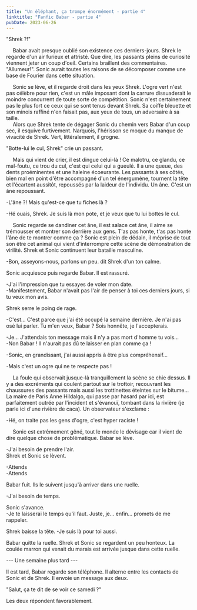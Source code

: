 ```yaml
---
title: "Un éléphant, ça trompe énormément - partie 4"
linktitle: "Fanfic Babar - partie 4"
pubDate: 2023-06-26
---
```


"Shrek ?!"

  Babar avait presque oublié son existence ces derniers-jours. Shrek le regarde d'un air furieux et attristé. Que dire, les passants pleins de curiosité viennent jeter un coup d'oeil. Certains braillent des commentaires. "Allumeur!". Sonic aurait toutes les raisons de se décomposer comme une base de Fourier dans cette situation.

  Sonic se lève, et il regarde droit dans les yeux Shrek. L'ogre vert n'est pas célèbre pour rien, c'est un mâle imposant dont la carrure dissuaderait le moindre concurrent de toute sorte de compétition. Sonic n'est certainement pas le plus fort ce ceux qui se sont tenus devant Shrek. Sa coiffe bleuette et son minois raffiné n'en faisait pas, aux yeux de tous, un adversaire à sa taille.\
  Alors que Shrek tente de dégager Sonic du chemin vers Babar d'un coup sec, il esquive furtivement. Narquois, l'hérisson se moque du manque de vivacité de Shrek. Vert, littéralement, il grogne.

"Botte-lui le cul, Shrek" crie un passant.

  Mais qui vient de crier, il est dingue celui-là ! Ce malotru, ce glandu, ce mal-foutu, ce trou du cul, c'est qui celui qui a gueulé. Il a une queue, des dents proéminentes et une haleine écoeurante. Les passants à ses côtés, bien mal en point d'être accompagné d'un tel énergumène, tournent la tête et l'écartent aussitôt, repoussés par la laideur de l'individu. Un âne. C'est un âne repoussant.

-L'âne ?! Mais qu'est-ce que tu fiches là ?

-Hé ouais, Shrek. Je suis là mon pote, et je veux que tu lui bottes le cul.

  Sonic regarde se dandiner cet âne, il est salace cet âne, il aime se trémousser et montrer son derrière aux gens. T'as pas honte, t'as pas honte l'âne de te montrer comme ça ? Sonic est plein de dédain, il méprise de tout son être cet animal qui vient d'interrompre cette scène de démonstration de virilité. Shrek et Sonic continuent leur bataille masculine.

-Bon, asseyons-nous, parlons un peu. dit Shrek d'un ton calme.

Sonic acquiesce puis regarde Babar. Il est rassuré.

-J'ai l'impression que tu essayes de voler mon date.\
-Manifestement, Babar n'avait pas l'air de penser à toi ces derniers jours, si tu veux mon avis.

Shrek serre le poing de rage.

-C'est... C'est parce que j'ai été occupé la semaine dernière. Je n'ai pas osé lui parler. Tu m'en veux, Babar ? Sois honnête, je l'accepterais.

-Je... J'attendais ton message mais il n'y a pas mort d'homme tu vois...\
-Non Babar ! Il n'aurait pas dû te laisser en plan comme ça !

-Sonic, en grandissant, j'ai aussi appris à être plus compréhensif...

-Mais c'est un ogre qui ne te respecte pas !

  La foule qui observait jusque-là tranquillement la scène se chie dessus. Il y a des excréments qui coulent partout sur le trottoir, recouvrant les chaussures des passants mais aussi les trottinettes éteintes sur le bitume... La maire de Paris Anne Hildalgo, qui passe par hasard par ici, est parfaitement outrée par l'incident et s'évanouï, tombant dans la rivière (je parle ici d'une rivière de caca). Un observateur s'exclame :

-Hé, on traite pas les gens d'ogre, c'est hyper raciste !

  Sonic est extrêmement gêné, tout le monde le dévisage car il vient de dire quelque chose de problématique. Babar se lève.

-J'ai besoin de prendre l'air.\
Shrek et Sonic se lèvent.

-Attends\
-Attends

Babar fuit. Ils le suivent jusqu'à arriver dans une ruelle.

-J'ai besoin de temps.

Sonic s'avance.\
-Je te laisserai le temps qu'il faut. Juste, je... enfin... promets de me rappeler.

Shrek baisse la tête.
-Je suis là pour toi aussi.

Babar quitte la ruelle. Shrek et Sonic se regardent un peu honteux. La coulée marron qui venait du marais est arrivée jusque dans cette ruelle.

--- Une semaine plus tard ---

Il est tard, Babar regarde son téléphone. Il alterne entre les contacts de Sonic et de Shrek. Il envoie un message aux deux.

"Salut, ça te dit de se voir ce samedi ?"

Les deux répondent favorablement.